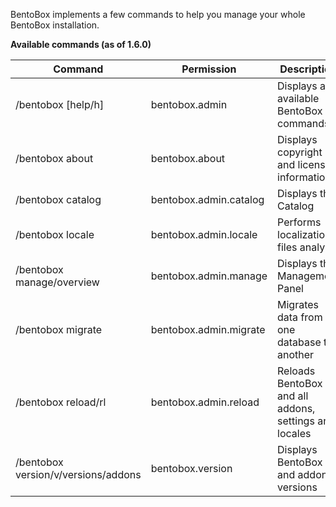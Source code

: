BentoBox implements a few commands to help you manage your whole BentoBox installation.

**Available commands (as of 1.6.0)**

| Command                             | Permission             | Description                                           |
|-------------------------------------|------------------------|-------------------------------------------------------|
| /bentobox [help/h]                  | bentobox.admin         | Displays all available BentoBox commands              |
| /bentobox about                     | bentobox.about         | Displays copyright and license information            |
| /bentobox catalog                   | bentobox.admin.catalog | Displays the Catalog                                  |
| /bentobox locale                    | bentobox.admin.locale  | Performs localization files analysis                  |
| /bentobox manage/overview           | bentobox.admin.manage  | Displays the Management Panel                         |
| /bentobox migrate                   | bentobox.admin.migrate | Migrates data from one database to another            |
| /bentobox reload/rl                 | bentobox.admin.reload  | Reloads BentoBox and all addons, settings and locales |
| /bentobox version/v/versions/addons | bentobox.version       | Displays BentoBox and addons versions                 |